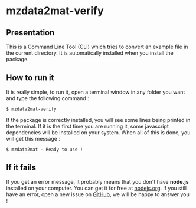 # mzdata2mat-verify

## Presentation
This is a Command Line Tool (CLI) which tries to convert an example file in the current directory. It is automatically installed when you install the package.

## How to run it
It is really simple, to run it, open a terminal window in any folder you want and type the following command :
```shell
$ mzdata2mat-verify
```

If the package is correctly installed, you will see some lines being printed in the terminal. If it is the first time you are running it, some javascript dependencies will be installed on your system. When all of this is done, you will get this message :
```shell
$ mzdata2mat - Ready to use !
```

## If it fails
If you get an error message, it probably means that you don't have __node.js__ installed on your computer. You can get it for free at [nodejs.org](https://nodejs.org/en/). If you still have an error, open a new issue on [GitHub](https://github.com/MaximeLeMagicien/mzdata2mat/issues), we will be happy to answer you !